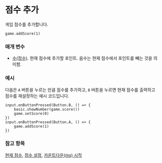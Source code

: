 # 점수 추가

게임 점수를 추가합니다.

```sig
game.addScore(1)
```

### 매개 변수

* [수(정수)](/types/number). 현재 점수에 추가할 포인트. 음수는 현재 점수에서 포인트를 빼는 것을 의미함.

### 예시

다음은 `A` 버튼을 누르는 만큼 점수를 추가하고, `B` 버튼을 누르면 현재 점수를 출력하고 점수를 재설정하는 예시 코드입니다.

```blocks
input.onButtonPressed(Button.B, () => {
    basic.showNumber(game.score())
    game.setScore(0)
})
input.onButtonPressed(Button.A, () => {
    game.addScore(1)
})
```

### 참고 항목

[현재 점수](/reference/game/score), [점수 설정](/reference/game/set-score), [카운트다운(ms) 시작](/reference/game/start-countdown)